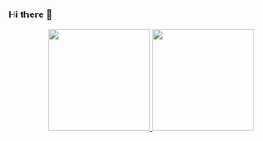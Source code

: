### Hi there 👋
<div align="center">
  <a href="https://github.com/IsaacAmri">
  <img height="180em" src="https://github-readme-stats.vercel.app/api?username=IsaacAmri&show_icons=true&theme=nord&include_all_commits=true&count_private=false"/>
  <img height="180em" src="https://github-readme-stats.vercel.app/api/top-langs/?username=IsaacAmri&layout=compact&langs_count=6&theme=nord"/>
</div>

<!--
**IsaacAmri/IsaacAmri** is a ✨ _special_ ✨ repository because its `README.md` (this file) appears on your GitHub profile.

Here are some ideas to get you started:

- 🔭 I’m currently working on ...
- 🌱 I’m currently learning ...
- 👯 I’m looking to collaborate on ...
- 🤔 I’m looking for help with ...
- 💬 Ask me about ...
- 📫 How to reach me: ...
- 😄 Pronouns: ...
- ⚡ Fun fact: ...
-->
